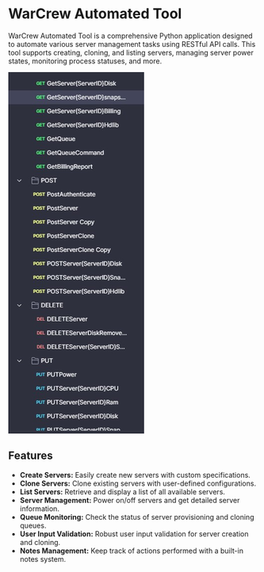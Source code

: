 # WarCrew Automated Tool

WarCrew Automated Tool is a comprehensive Python application designed to automate various server management tasks using RESTful API calls. This tool supports creating, cloning, and listing servers, managing server power states, monitoring process statuses, and more.

![Postman requests](APIREQ.jpg)

## Features

- **Create Servers:** Easily create new servers with custom specifications.
- **Clone Servers:** Clone existing servers with user-defined configurations.
- **List Servers:** Retrieve and display a list of all available servers.
- **Server Management:** Power on/off servers and get detailed server information.
- **Queue Monitoring:** Check the status of server provisioning and cloning queues.
- **User Input Validation:** Robust user input validation for server creation and cloning.
- **Notes Management:** Keep track of actions performed with a built-in notes system.
